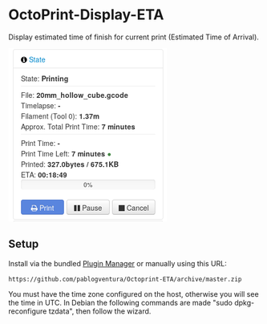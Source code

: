 # OctoPrint-Display-ETA

Display estimated time of finish for current print (Estimated Time of Arrival).

![alt text](./extras/img/screenshot.png)

## Setup

Install via the bundled [Plugin Manager](https://github.com/foosel/OctoPrint/wiki/Plugin:-Plugin-Manager)
or manually using this URL:

    https://github.com/pablogventura/Octoprint-ETA/archive/master.zip

You must have the time zone configured on the host, otherwise you will see the time in UTC.
In Debian the following commands are made "sudo dpkg-reconfigure tzdata", then follow the wizard.

